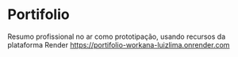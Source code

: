 # Portifolio
Resumo profissional no ar como prototipação, usando recursos da plataforma Render
https://portifolio-workana-luizlima.onrender.com

